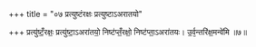 +++
title = "०७ प्रत्युष्टंरक्षः प्रत्युष्टाऽअरातयो"

+++
प्रत्यु॑ष्टँ॒रक्षः॒ प्रत्यु॑ष्टा॒ऽअरा॑तयो॒ निष्ट॑प्तँ॒रक्षो॒ निष्ट॑प्ता॒ऽअरा॑तयः। उ॒र्व᳕न्तरि॑क्ष॒मन्वे॑मि ॥७॥